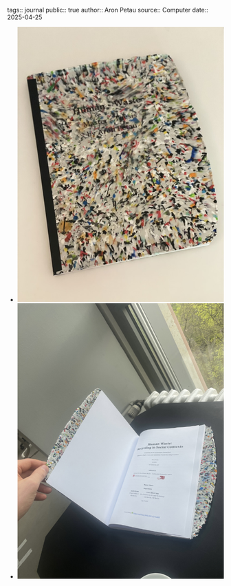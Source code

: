 tags:: journal
public:: true
author:: Aron Petau
source:: Computer
date:: 2025-04-25

- ![6B8FA04B-53DF-44FD-89C2-0FE2E8520CF3_1_105_c.jpeg](../assets/6B8FA04B-53DF-44FD-89C2-0FE2E8520CF3_1_105_c_1746441499512_0.jpeg)
- ![6D0AA735-CD98-4CFD-B8E7-185395F8F713_1_201_a.jpeg](../assets/6D0AA735-CD98-4CFD-B8E7-185395F8F713_1_201_a_1746441542942_0.jpeg)